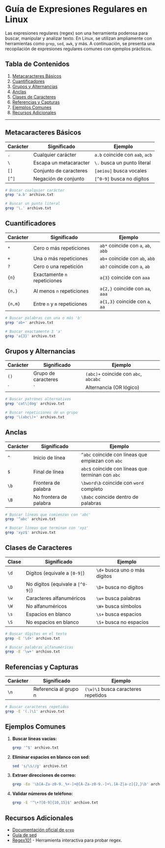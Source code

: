 # Guía de Expresiones Regulares en Linux

Las expresiones regulares (regex) son una herramienta poderosa para buscar, manipular y analizar texto. En Linux, se utilizan ampliamente con herramientas como `grep`, `sed`, `awk`, y más. A continuación, se presenta una recopilación de expresiones regulares comunes con ejemplos prácticos.

## Tabla de Contenidos
1. [Metacaracteres Básicos](#metacaracteres-básicos)
2. [Cuantificadores](#cuantificadores)
3. [Grupos y Alternancias](#grupos-y-alternancias)
4. [Anclas](#anclas)
5. [Clases de Caracteres](#clases-de-caracteres)
6. [Referencias y Capturas](#referencias-y-capturas)
7. [Ejemplos Comunes](#ejemplos-comunes)
8. [Recursos Adicionales](#recursos-adicionales)

---

## Metacaracteres Básicos

| Carácter   | Significado               | Ejemplo                          |
|------------|---------------------------|----------------------------------|
| `.`        | Cualquier carácter        | `a.b` coincide con `aab`, `acb` |
| `\`       | Escapa un metacaracter    | `\.` busca un punto literal     |
| `[]`       | Conjunto de caracteres    | `[aeiou]` busca vocales          |
| `[^]`      | Negación de conjunto      | `[^0-9]` busca no dígitos        |

```bash
# Buscar cualquier carácter
grep 'a.b' archivo.txt

# Buscar un punto literal
grep '\.' archivo.txt
```

## Cuantificadores

| Carácter   | Significado                                   | Ejemplo                             |
|------------|-----------------------------------------------|-------------------------------------|
| `*`        | Cero o más repeticiones                      | `ab*` coincide con `a`, `ab`, `abb`|
| `+`        | Una o más repeticiones                       | `ab+` coincide con `ab`, `abb`     |
| `?`        | Cero o una repetición                        | `ab?` coincide con `a`, `ab`       |
| `{n}`      | Exactamente `n` repeticiones                 | `a{3}` coincide con `aaa`          |
| `{n,}`     | Al menos `n` repeticiones                    | `a{2,}` coincide con `aa`, `aaa`   |
| `{n,m}`    | Entre `n` y `m` repeticiones                 | `a{1,3}` coincide con `a`, `aa`    |

```bash
# Buscar palabras con una o más 'b'
grep 'ab+' archivo.txt

# Buscar exactamente 3 'a'
grep 'a{3}' archivo.txt
```

## Grupos y Alternancias

| Carácter   | Significado                     | Ejemplo                                |
|------------|---------------------------------|----------------------------------------|
| `()`       | Grupo de caracteres            | `(abc)+` coincide con `abc`, `abcabc` |
| `|`        | Alternancia (OR lógico)        | `a|b` coincide con `a` o `b`          |

```bash
# Buscar patrones alternativos
grep 'cat\|dog' archivo.txt

# Buscar repeticiones de un grupo
grep '\(abc\)+' archivo.txt
```

## Anclas

| Carácter   | Significado                       | Ejemplo                            |
|------------|-----------------------------------|------------------------------------|
| `^`        | Inicio de línea                  | `^abc` coincide con líneas que empiezan con `abc` |
| `$`        | Final de línea                   | `abc$` coincide con líneas que terminan con `abc` |
| `\b`      | Frontera de palabra              | `\bword\b` coincide con `word` completo |
| `\B`      | No frontera de palabra           | `\Babc` coincide dentro de palabras |

```bash
# Buscar líneas que comienzan con 'abc'
grep '^abc' archivo.txt

# Buscar líneas que terminan con 'xyz'
grep 'xyz$' archivo.txt
```

## Clases de Caracteres

| Clase       | Significado                     | Ejemplo                           |
|-------------|---------------------------------|-----------------------------------|
| `\d`       | Dígitos (equivale a `[0-9]`)    | `\d+` busca uno o más dígitos    |
| `\D`       | No dígitos (equivale a `[^0-9]`)| `\D+` busca no dígitos           |
| `\w`       | Caracteres alfanuméricos        | `\w+` busca palabras             |
| `\W`       | No alfanuméricos                | `\W+` busca símbolos             |
| `\s`       | Espacios en blanco              | `\s+` busca espacios             |
| `\S`       | No espacios en blanco           | `\S+` busca no espacios          |

```bash
# Buscar dígitos en el texto
grep -E '\d+' archivo.txt

# Buscar palabras alfanuméricas
grep -E '\w+' archivo.txt
```

## Referencias y Capturas

| Carácter   | Significado                     | Ejemplo                             |
|------------|---------------------------------|-------------------------------------|
| `\n`       | Referencia al grupo n           | `(\w)\1` busca caracteres repetidos |

```bash
# Buscar caracteres repetidos
grep -E '(.)\1' archivo.txt
```

## Ejemplos Comunes

1. **Buscar líneas vacías:**
   ```bash
   grep '^$' archivo.txt
   ```
2. **Eliminar espacios en blanco con sed:**
   ```bash
   sed 's/\s//g' archivo.txt
   ```
3. **Extraer direcciones de correo:**
   ```bash
   grep -Eo '\b[A-Za-z0-9._%+-]+@[A-Za-z0-9.-]+\.[A-Z|a-z]{2,}\b' archivo.txt
   ```
4. **Validar números de teléfono:**
   ```bash
   grep -E '^\+?[0-9]{10,15}$' archivo.txt
   ```

## Recursos Adicionales
- [Documentación oficial de `grep`](https://www.gnu.org/software/grep/manual/)
- [Guía de sed](https://www.gnu.org/software/sed/manual/sed.html)
- [Regex101](https://regex101.com) - Herramienta interactiva para probar regex.
